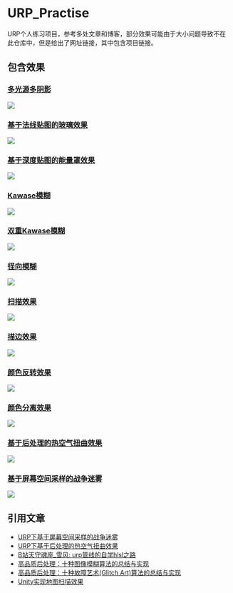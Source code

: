 # URP_Practise
URP个人练习项目，参考多处文章和博客，部分效果可能由于大小问题导致不在此仓库中，但是给出了网址链接，其中包含项目链接。

## 包含效果
### [多光源多阴影](https://github.com/wqaetly/URP_Practise/tree/main/Assets/Samples/MultipleLightAndShadow)
![](./SamplePngs/MultiLightAndShadow.png)

### [基于法线贴图的玻璃效果](https://github.com/wqaetly/URP_Practise/tree/main/Assets/Samples/GlassBasedOnNormalMap)
![](./SamplePngs/GlassBasedOnNomalMap.png)

### [基于深度贴图的能量罩效果](https://github.com/wqaetly/URP_Practise/tree/main/Assets/Samples/EngryBasedOnDepthMap)
![](./SamplePngs/EngryBasedOnDepthMap.gif)

### [Kawase模糊](https://github.com/wqaetly/URP_Practise/tree/main/Assets/Samples/KawaseBlur)
![](./SamplePngs/KawaseBlur.png)

### [双重Kawase模糊](https://github.com/wqaetly/URP_Practise/tree/main/Assets/Samples/DualKawaseBlur)
![](./SamplePngs/DualKawaseBlur.png)

### [径向模糊](https://github.com/wqaetly/URP_Practise/tree/main/Assets/Samples/RadialBlur)
![](./SamplePngs/RadialBlur.png)

### [扫描效果](https://github.com/wqaetly/URP_Practise/tree/main/Assets/Samples/Scan)
![](./SamplePngs/Scan.gif)

### [描边效果](https://github.com/wqaetly/URP_Practise/tree/main/Assets/Samples/Outline)
![](./SamplePngs/Outline.png)

### [颜色反转效果](https://github.com/wqaetly/URP_Practise/tree/main/Assets/Samples/RGBReverse)
![](./SamplePngs/RGBReverse.png)

### [颜色分离效果](https://github.com/wqaetly/URP_Practise/tree/main/Assets/Samples/RGBSeparate)
![](./SamplePngs/RGBSeparate.png)

### [基于后处理的热空气扭曲效果](https://github.com/wqaetly/URP_Practise/tree/main/Assets/Samples/Air-distortion)
![](./SamplePngs/Air.gif!webp)

### [基于屏幕空间采样的战争迷雾](https://www.lfzxb.top/fog-of-war-based-on-ss-in-urp/)
![](./SamplePngs/FogOfWar.png!webp)

## 引用文章
 - [URP下基于屏幕空间采样的战争迷雾](https://www.lfzxb.top/fog-of-war-based-on-ss-in-urp/)
 - [URP下基于后处理的热空气扭曲效果](https://www.lfzxb.top/air-distortion-based-on-pp-in-urp/)
 - [B站天守魂座_雪风: urp管线的自学hlsl之路](https://www.bilibili.com/read/cv6382907)
 - [高品质后处理：十种图像模糊算法的总结与实现](https://zhuanlan.zhihu.com/p/125744132)
 - [高品质后处理：十种故障艺术(Glitch Art)算法的总结与实现](https://zhuanlan.zhihu.com/p/148256756)
 - [Unity实现地图扫描效果](https://zhuanlan.zhihu.com/p/143788955)